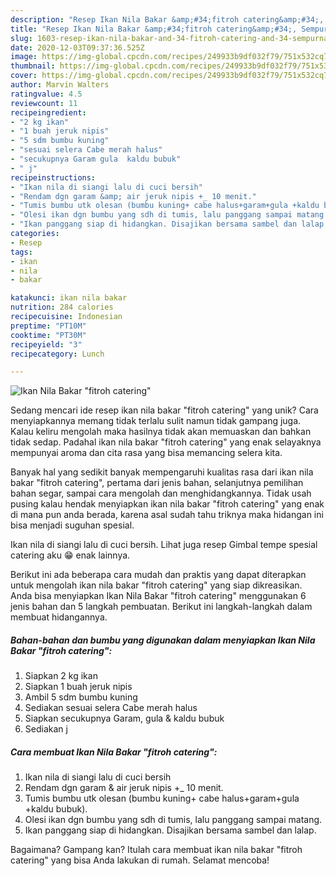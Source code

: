 ```yaml
---
description: "Resep Ikan Nila Bakar &amp;#34;fitroh catering&amp;#34;, Sempurna"
title: "Resep Ikan Nila Bakar &amp;#34;fitroh catering&amp;#34;, Sempurna"
slug: 1603-resep-ikan-nila-bakar-and-34-fitroh-catering-and-34-sempurna
date: 2020-12-03T09:37:36.525Z
image: https://img-global.cpcdn.com/recipes/249933b9df032f79/751x532cq70/ikan-nila-bakar-fitroh-catering-foto-resep-utama.jpg
thumbnail: https://img-global.cpcdn.com/recipes/249933b9df032f79/751x532cq70/ikan-nila-bakar-fitroh-catering-foto-resep-utama.jpg
cover: https://img-global.cpcdn.com/recipes/249933b9df032f79/751x532cq70/ikan-nila-bakar-fitroh-catering-foto-resep-utama.jpg
author: Marvin Walters
ratingvalue: 4.5
reviewcount: 11
recipeingredient:
- "2 kg ikan"
- "1 buah jeruk nipis"
- "5 sdm bumbu kuning"
- "sesuai selera Cabe merah halus"
- "secukupnya Garam gula  kaldu bubuk"
- " j"
recipeinstructions:
- "Ikan nila di siangi lalu di cuci bersih"
- "Rendam dgn garam &amp; air jeruk nipis +_ 10 menit."
- "Tumis bumbu utk olesan (bumbu kuning+ cabe halus+garam+gula +kaldu bubuk)."
- "Olesi ikan dgn bumbu yang sdh di tumis, lalu panggang sampai matang."
- "Ikan panggang siap di hidangkan. Disajikan bersama sambel dan lalap."
categories:
- Resep
tags:
- ikan
- nila
- bakar

katakunci: ikan nila bakar 
nutrition: 284 calories
recipecuisine: Indonesian
preptime: "PT10M"
cooktime: "PT30M"
recipeyield: "3"
recipecategory: Lunch

---
```



![Ikan Nila Bakar &#34;fitroh catering&#34;](https://img-global.cpcdn.com/recipes/249933b9df032f79/751x532cq70/ikan-nila-bakar-fitroh-catering-foto-resep-utama.jpg)

Sedang mencari ide resep ikan nila bakar &#34;fitroh catering&#34; yang unik? Cara menyiapkannya memang tidak terlalu sulit namun tidak gampang juga. Kalau keliru mengolah maka hasilnya tidak akan memuaskan dan bahkan tidak sedap. Padahal ikan nila bakar &#34;fitroh catering&#34; yang enak selayaknya mempunyai aroma dan cita rasa yang bisa memancing selera kita.

Banyak hal yang sedikit banyak mempengaruhi kualitas rasa dari ikan nila bakar &#34;fitroh catering&#34;, pertama dari jenis bahan, selanjutnya pemilihan bahan segar, sampai cara mengolah dan menghidangkannya. Tidak usah pusing kalau hendak menyiapkan ikan nila bakar &#34;fitroh catering&#34; yang enak di mana pun anda berada, karena asal sudah tahu triknya maka hidangan ini bisa menjadi suguhan spesial.

Ikan nila di siangi lalu di cuci bersih. Lihat juga resep Gimbal tempe spesial catering aku 😁 enak lainnya.


Berikut ini ada beberapa cara mudah dan praktis yang dapat diterapkan untuk mengolah ikan nila bakar &#34;fitroh catering&#34; yang siap dikreasikan. Anda bisa menyiapkan Ikan Nila Bakar &#34;fitroh catering&#34; menggunakan 6 jenis bahan dan 5 langkah pembuatan. Berikut ini langkah-langkah dalam membuat hidangannya.

<!--inarticleads1-->

##### Bahan-bahan dan bumbu yang digunakan dalam menyiapkan Ikan Nila Bakar &#34;fitroh catering&#34;:

1. Siapkan 2 kg ikan
1. Siapkan 1 buah jeruk nipis
1. Ambil 5 sdm bumbu kuning
1. Sediakan sesuai selera Cabe merah halus
1. Siapkan secukupnya Garam, gula &amp; kaldu bubuk
1. Sediakan  j




<!--inarticleads2-->

##### Cara membuat Ikan Nila Bakar &#34;fitroh catering&#34;:

1. Ikan nila di siangi lalu di cuci bersih
1. Rendam dgn garam &amp; air jeruk nipis +_ 10 menit.
1. Tumis bumbu utk olesan (bumbu kuning+ cabe halus+garam+gula +kaldu bubuk).
1. Olesi ikan dgn bumbu yang sdh di tumis, lalu panggang sampai matang.
1. Ikan panggang siap di hidangkan. Disajikan bersama sambel dan lalap.




Bagaimana? Gampang kan? Itulah cara membuat ikan nila bakar &#34;fitroh catering&#34; yang bisa Anda lakukan di rumah. Selamat mencoba!
